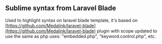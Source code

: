 Sublime syntax from Laravel Blade
---

Used to highlight syntax on laravel blade template, it's based on [https://github.com/Medalink/laravel-blade](https://github.com/Medalink/laravel-blade) plugin with scope updated to use the same as php uses: "embedded.php", "keyword.control.php", etc.
